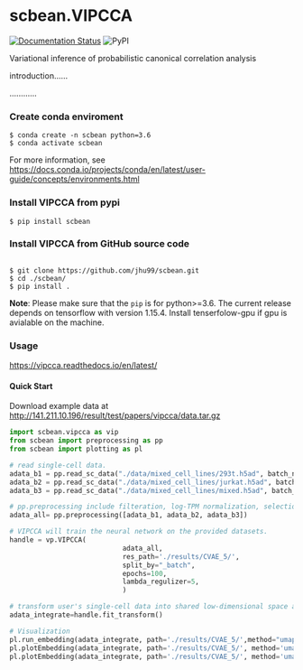# scbean.VIPCCA
[![Documentation Status](https://readthedocs.org/projects/vipcca/badge/?version=latest)](https://vipcca.readthedocs.io/en/latest/?badge=latest)
![PyPI](https://img.shields.io/pypi/v/scbean?color=blue)

Variational inference of probabilistic canonical correlation analysis

introduction......

............

### Create conda enviroment

```shell
$ conda create -n scbean python=3.6
$ conda activate scbean
```
For more information, see https://docs.conda.io/projects/conda/en/latest/user-guide/concepts/environments.html

### Install VIPCCA from pypi

```shell
$ pip install scbean
```

### Install VIPCCA from GitHub source code
```shell

$ git clone https://github.com/jhu99/scbean.git
$ cd ./scbean/
$ pip install .
```

**Note**: Please make sure that the `pip` is for python>=3.6. The current release depends on tensorflow with version 1.15.4. Install tenserfolow-gpu if gpu is avialable on the machine.


### Usage

https://vipcca.readthedocs.io/en/latest/

#### Quick Start

Download example data at http://141.211.10.196/result/test/papers/vipcca/data.tar.gz

```python
import scbean.vipcca as vip
from scbean import preprocessing as pp
from scbean import plotting as pl

# read single-cell data.
adata_b1 = pp.read_sc_data("./data/mixed_cell_lines/293t.h5ad", batch_name="293t")
adata_b2 = pp.read_sc_data("./data/mixed_cell_lines/jurkat.h5ad", batch_name="jurkat")
adata_b3 = pp.read_sc_data("./data/mixed_cell_lines/mixed.h5ad", batch_name="mixed")

# pp.preprocessing include filteration, log-TPM normalization, selection of highly variable genes.
adata_all= pp.preprocessing([adata_b1, adata_b2, adata_b3])

# VIPCCA will train the neural network on the provided datasets.
handle = vp.VIPCCA(
							adata_all,
							res_path='./results/CVAE_5/',
							split_by="_batch",
							epochs=100,
							lambda_regulizer=5,
							)

# transform user's single-cell data into shared low-dimensional space and recover gene expression.
adata_integrate=handle.fit_transform()

# Visualization
pl.run_embedding(adata_integrate, path='./results/CVAE_5/',method="umap")
pl.plotEmbedding(adata_integrate, path='./results/CVAE_5/', method='umap', group_by="_batch",legend_loc="right margin")
pl.plotEmbedding(adata_integrate, path='./results/CVAE_5/', method='umap', group_by="celltype",legend_loc="on data")
```


